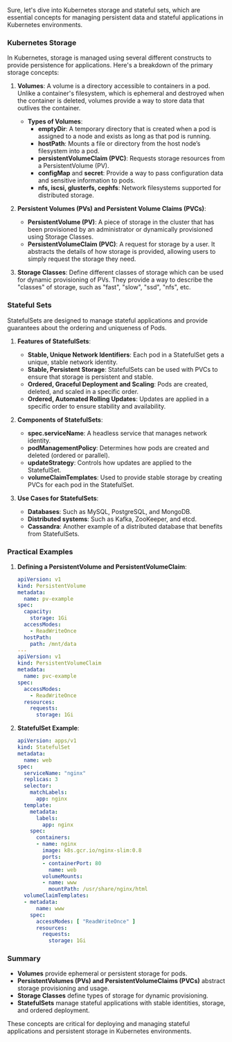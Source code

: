 Sure, let's dive into Kubernetes storage and stateful sets, which are essential concepts for managing persistent data and stateful applications in Kubernetes environments.

### Kubernetes Storage

In Kubernetes, storage is managed using several different constructs to provide persistence for applications. Here's a breakdown of the primary storage concepts:

1. **Volumes**: A volume is a directory accessible to containers in a pod. Unlike a container's filesystem, which is ephemeral and destroyed when the container is deleted, volumes provide a way to store data that outlives the container.

   - **Types of Volumes**:
     - **emptyDir**: A temporary directory that is created when a pod is assigned to a node and exists as long as that pod is running.
     - **hostPath**: Mounts a file or directory from the host node’s filesystem into a pod.
     - **persistentVolumeClaim (PVC)**: Requests storage resources from a PersistentVolume (PV).
     - **configMap** and **secret**: Provide a way to pass configuration data and sensitive information to pods.
     - **nfs, iscsi, glusterfs, cephfs**: Network filesystems supported for distributed storage.

2. **Persistent Volumes (PVs) and Persistent Volume Claims (PVCs)**:
   - **PersistentVolume (PV)**: A piece of storage in the cluster that has been provisioned by an administrator or dynamically provisioned using Storage Classes.
   - **PersistentVolumeClaim (PVC)**: A request for storage by a user. It abstracts the details of how storage is provided, allowing users to simply request the storage they need.

3. **Storage Classes**: Define different classes of storage which can be used for dynamic provisioning of PVs. They provide a way to describe the "classes" of storage, such as "fast", "slow", "ssd", "nfs", etc.

### Stateful Sets

StatefulSets are designed to manage stateful applications and provide guarantees about the ordering and uniqueness of Pods.

1. **Features of StatefulSets**:
   - **Stable, Unique Network Identifiers**: Each pod in a StatefulSet gets a unique, stable network identity.
   - **Stable, Persistent Storage**: StatefulSets can be used with PVCs to ensure that storage is persistent and stable.
   - **Ordered, Graceful Deployment and Scaling**: Pods are created, deleted, and scaled in a specific order.
   - **Ordered, Automated Rolling Updates**: Updates are applied in a specific order to ensure stability and availability.

2. **Components of StatefulSets**:
   - **spec.serviceName**: A headless service that manages network identity.
   - **podManagementPolicy**: Determines how pods are created and deleted (ordered or parallel).
   - **updateStrategy**: Controls how updates are applied to the StatefulSet.
   - **volumeClaimTemplates**: Used to provide stable storage by creating PVCs for each pod in the StatefulSet.

3. **Use Cases for StatefulSets**:
   - **Databases**: Such as MySQL, PostgreSQL, and MongoDB.
   - **Distributed systems**: Such as Kafka, ZooKeeper, and etcd.
   - **Cassandra**: Another example of a distributed database that benefits from StatefulSets.

### Practical Examples

1. **Defining a PersistentVolume and PersistentVolumeClaim**:

   ```yaml
   apiVersion: v1
   kind: PersistentVolume
   metadata:
     name: pv-example
   spec:
     capacity:
       storage: 1Gi
     accessModes:
       - ReadWriteOnce
     hostPath:
       path: /mnt/data
   ---
   apiVersion: v1
   kind: PersistentVolumeClaim
   metadata:
     name: pvc-example
   spec:
     accessModes:
       - ReadWriteOnce
     resources:
       requests:
         storage: 1Gi
   ```

2. **StatefulSet Example**:

   ```yaml
   apiVersion: apps/v1
   kind: StatefulSet
   metadata:
     name: web
   spec:
     serviceName: "nginx"
     replicas: 3
     selector:
       matchLabels:
         app: nginx
     template:
       metadata:
         labels:
           app: nginx
       spec:
         containers:
         - name: nginx
           image: k8s.gcr.io/nginx-slim:0.8
           ports:
           - containerPort: 80
             name: web
           volumeMounts:
           - name: www
             mountPath: /usr/share/nginx/html
     volumeClaimTemplates:
     - metadata:
         name: www
       spec:
         accessModes: [ "ReadWriteOnce" ]
         resources:
           requests:
             storage: 1Gi
   ```

### Summary

- **Volumes** provide ephemeral or persistent storage for pods.
- **PersistentVolumes (PVs) and PersistentVolumeClaims (PVCs)** abstract storage provisioning and usage.
- **Storage Classes** define types of storage for dynamic provisioning.
- **StatefulSets** manage stateful applications with stable identities, storage, and ordered deployment.

These concepts are critical for deploying and managing stateful applications and persistent storage in Kubernetes environments.